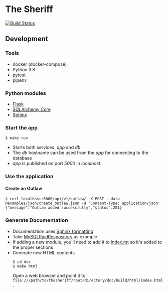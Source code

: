# The Sheriff

[![Build Status](https://travis-ci.org/tripledes/thesheriff.svg?branch=master)](https://travis-ci.org/tripledes/thesheriff)

## Development

### Tools

* docker (docker-compose)
* Python 3.8
* pytest
* pipenv

### Python modules

* [Flask](https://flask.palletsprojects.com/en/1.1.x/)
* [SQLAlchemy Core](https://docs.sqlalchemy.org/en/13/core/)
* [Sphinx](https://pythonhosted.org/an_example_pypi_project/sphinx.html#full-code-example)

### Start the app

```console
$ make run
```

* Starts both services, *app* and *db*
* The *db* hostname can be used from the *app* for connecting to the database
* *app* is published on port *5000* in *localhost*

### Use the application

#### Create an Outlaw

```console
$ curl localhost:5000/api/v1/outlaw/ -X POST --data @examples/json/create_outlaw.json -H 'Content-Type: application/json'
{"message":"Outlaw added successfully","status":201}
```

### Generate Documentation

* Documentation uses [Sphinx formatting](https://pythonhosted.org/an_example_pypi_project/sphinx.html)
* Take [MySQLRaidRespository](thesheriff/infrastructure/repository/mysql_raid_repository.py) as example
* If adding a new module, you'll need to add it to [index.rst](thesheriff/doc/source/index.rst) so it's added to the proper sections
* Generate new HTML contents
  ```console
  $ cd doc
  $ make html
  ```
  Open a web browser and point it to `file:///path/to/thesheriff/root/directory/doc/build/html/index.html`.